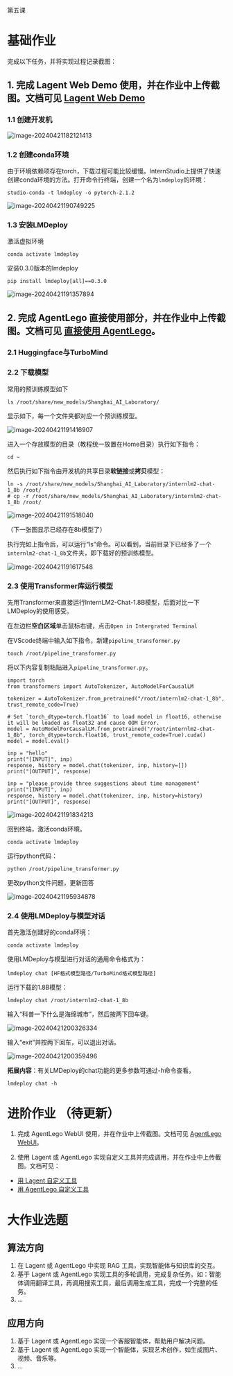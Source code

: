 第五课



# 基础作业 

完成以下任务，并将实现过程记录截图：

## 1. 完成 Lagent Web Demo 使用，并在作业中上传截图。文档可见 [Lagent Web Demo](https://github.com/InternLM/Tutorial/blob/camp2/agent/lagent.md#1-lagent-web-demo)

### 1.1 创建开发机

![image-20240421182121413](C:/Users/LTstatu/AppData/Roaming/Typora/typora-user-images/image-20240421182121413.png)

### 1.2 创建conda环境

由于环境依赖项存在torch，下载过程可能比较缓慢。InternStudio上提供了快速创建conda环境的方法。打开命令行终端，创建一个名为`lmdeploy`的环境：

```
studio-conda -t lmdeploy -o pytorch-2.1.2
```

![image-20240421190749225](C:/Users/LTstatu/AppData/Roaming/Typora/typora-user-images/image-20240421190749225.png)

### 1.3 安装LMDeploy

激活虚拟环境

```
conda activate lmdeploy
```

安装0.3.0版本的lmdeploy

```
pip install lmdeploy[all]==0.3.0
```

![image-20240421191357894](C:/Users/LTstatu/AppData/Roaming/Typora/typora-user-images/image-20240421191357894.png)

## 2. 完成 AgentLego 直接使用部分，并在作业中上传截图。文档可见 [直接使用 AgentLego](https://github.com/InternLM/Tutorial/blob/camp2/agent/agentlego.md#1-直接使用-agentlego)。

### 2.1 Huggingface与TurboMind

### 2.2 下载模型

常用的预训练模型如下

```
ls /root/share/new_models/Shanghai_AI_Laboratory/
```

显示如下，每一个文件夹都对应一个预训练模型。

![image-20240421191416907](C:/Users/LTstatu/AppData/Roaming/Typora/typora-user-images/image-20240421191416907.png)

进入一个存放模型的目录（教程统一放置在Home目录）执行如下指令：

```
cd ~
```

然后执行如下指令由开发机的共享目录**软链接**或**拷贝**模型：

```
ln -s /root/share/new_models/Shanghai_AI_Laboratory/internlm2-chat-1_8b /root/
# cp -r /root/share/new_models/Shanghai_AI_Laboratory/internlm2-chat-1_8b /root/
```

![image-20240421191518040](C:/Users/LTstatu/AppData/Roaming/Typora/typora-user-images/image-20240421191518040.png)

（下一张图显示已经存在8b模型了）

执行完如上指令后，可以运行“ls”命令。可以看到，当前目录下已经多了一个`internlm2-chat-1_8b`文件夹，即下载好的预训练模型。

![image-20240421191617548](C:/Users/LTstatu/AppData/Roaming/Typora/typora-user-images/image-20240421191617548.png)

### 2.3 使用Transformer库运行模型

先用Transformer来直接运行InternLM2-Chat-1.8B模型，后面对比一下LMDeploy的使用感受。

在左边栏**空白区域**单击鼠标右键，点击`Open in Intergrated Terminal`

在VScode终端中输入如下指令，新建`pipeline_transformer.py`

```
touch /root/pipeline_transformer.py
```

将以下内容复制粘贴进入`pipeline_transformer.py`。

```
import torch
from transformers import AutoTokenizer, AutoModelForCausalLM

tokenizer = AutoTokenizer.from_pretrained("/root/internlm2-chat-1_8b", trust_remote_code=True)

# Set `torch_dtype=torch.float16` to load model in float16, otherwise it will be loaded as float32 and cause OOM Error.
model = AutoModelForCausalLM.from_pretrained("/root/internlm2-chat-1_8b", torch_dtype=torch.float16, trust_remote_code=True).cuda()
model = model.eval()

inp = "hello"
print("[INPUT]", inp)
response, history = model.chat(tokenizer, inp, history=[])
print("[OUTPUT]", response)

inp = "please provide three suggestions about time management"
print("[INPUT]", inp)
response, history = model.chat(tokenizer, inp, history=history)
print("[OUTPUT]", response)

```

![image-20240421191834213](C:/Users/LTstatu/AppData/Roaming/Typora/typora-user-images/image-20240421191834213.png)

回到终端，激活conda环境。

```
conda activate lmdeploy
```

运行python代码：

```
python /root/pipeline_transformer.py
```

更改python文件问题，更新回答

![image-20240421195934878](C:/Users/LTstatu/AppData/Roaming/Typora/typora-user-images/image-20240421195934878.png)

### 2.4 使用LMDeploy与模型对话

首先激活创建好的conda环境：

```
conda activate lmdeploy
```

使用LMDeploy与模型进行对话的通用命令格式为：

```
lmdeploy chat [HF格式模型路径/TurboMind格式模型路径]
```

运行下载的1.8B模型：

```
lmdeploy chat /root/internlm2-chat-1_8b
```

输入“科普一下什么是海绵城市”，然后按两下回车键。

![image-20240421200326334](C:/Users/LTstatu/AppData/Roaming/Typora/typora-user-images/image-20240421200326334.png)

输入“exit”并按两下回车，可以退出对话。

![image-20240421200359496](C:/Users/LTstatu/AppData/Roaming/Typora/typora-user-images/image-20240421200359496.png)

**拓展内容**：有关LMDeploy的chat功能的更多参数可通过-h命令查看。

```
lmdeploy chat -h
```

# 进阶作业 （待更新）



1. 完成 AgentLego WebUI 使用，并在作业中上传截图。文档可见 [AgentLego WebUI](https://github.com/InternLM/Tutorial/blob/camp2/agent/agentlego.md#2-作为智能体工具使用)。

2. 使用 Lagent 或 AgentLego 实现自定义工具并完成调用，并在作业中上传截图。文档可见：

- [用 Lagent 自定义工具](https://github.com/InternLM/Tutorial/blob/camp2/agent/lagent.md#2-用-lagent-自定义工具)
- [用 AgentLego 自定义工具](https://github.com/InternLM/Tutorial/blob/camp2/agent/agentlego.md#3-用-agentlego-自定义工具)



# 大作业选题

## 算法方向

1. 在 Lagent 或 AgentLego 中实现 RAG 工具，实现智能体与知识库的交互。
2. 基于 Lagent 或 AgentLego 实现工具的多轮调用，完成复杂任务。如：智能体调用翻译工具，再调用搜索工具，最后调用生成工具，完成一个完整的任务。
3. ...

## 应用方向



1. 基于 Lagent 或 AgentLego 实现一个客服智能体，帮助用户解决问题。
2. 基于 Lagent 或 AgentLego 实现一个智能体，实现艺术创作，如生成图片、视频、音乐等。
3. ...
